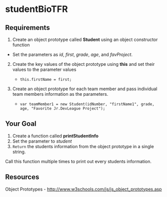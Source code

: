 # studentBioTFR

## Requirements

1. Create an object prototype called **Student** using an object constructor function 
  * Set the parameters as _id_, _first_, _grade_, _age_, and _favProject_.

2. Create the key values of the object prototype using **this** and set their values to the parameter values
    + `this.firstName = first;`

3. Create an object prototype for each team member and pass individual team members information as the parameters.
    + `var teamMember1 = new Student(idNumber, "firstName1", grade, age, "Favorite Jr.DevLeague Project");`

## Your Goal
1. Create a function called **printStudentInfo**
2. Set the parameter to _student_ 
3. `Return` the students information from the object prototype in a single string.

Call this function multiple times to print out every students information.

## Resources
Object Prototypes - http://www.w3schools.com/js/js_object_prototypes.asp
